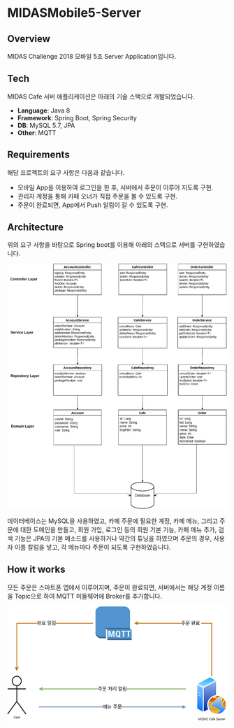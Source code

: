 # MIDASMobile5-Server

## Overview

MIDAS Challenge 2018 모바일 5조 Server Application입니다.





## Tech

MIDAS Cafe 서버 애플리케이션은 아래의 기술 스택으로 개발되었습니다.

* **Language**: Java 8
* **Framework**: Spring Boot, Spring Security
* **DB**: MySQL 5.7, JPA
* **Other**: MQTT





## Requirements

해당 프로젝트의 요구 사항은 다음과 같습니다.

* 모바일 App을 이용하여 로그인을 한 후, 서버에서 주문이 이루어 지도록 구현.
* 관리자 계정을 통해 카페 오너가 직접 주문을 볼 수 있도록 구현.
* 주문이 완료되면, App에서 Push 알림이 갈 수 있도록 구현.





## Architecture

위의 요구 사항을 바탕으로 Spring boot를 이용해 아래의 스택으로 서버를 구현하였습니다.

![MIDASCafe-Arch](./images/MIDASCafe.png)

데이터베이스는 MySQL을 사용하였고, 카페 주문에 필요한 계정, 카페 메뉴, 그리고 주문에 대한 도메인을 만들고, 회원 가입, 로그인 등의 회원 기본 기능, 카페 메뉴 추가, 검색 기능은 JPA의 기본 메소드를 사용하거나 약간의 튜닝을 하였으며 주문의 경우, 사용자 이름 칼럼을 넣고, 각 메뉴마다 주문이 되도록 구현하였습니다.



## How it works

모든 주문은 스마트폰 앱에서 이루어지며, 주문이 완료되면, 서버에서는 해당 계정 이름을 Topic으로 하여 MQTT 미들웨어에 Broker를 추가합니다.

![How-to-works](./images/MIDASCafe-how-to-works.png)